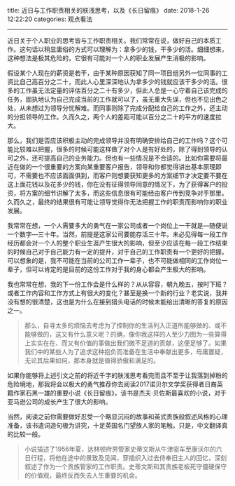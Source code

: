 title: 近日与工作职责相关的肤浅思考，以及《长日留痕》
date: 2018-1-26 12:22:20
categories: 观点看法

---

近日关于个人职业的思考皆与工作职责相关。我们常常在说，做好自己的本质工作。这句话以稍显庸俗的方式可以理解为：拿多少的钱，干多少的活。细细想来，这种想法是极其危险的，它很有可能对一个人的职业发展产生消极的影响。

<!--more-->

假设某个人现在的薪资是若干，由于某种原因获知了同一项目组另外一位同事的工资比自己高百分之二十，而此人心里深深地认为拿多少的钱就应该干多少的活。很多的工作虽无法定量的评估百分之二十有多少，但此人总是一心守着自己该完成的任务，固执地认为自己完成当前的工作就可以了，虽无重大失误，但也不见出色之处，从未想过为领导分忧解难。而同事则除了完成分配给自己的工作之外，还主动的分担领导的工作。久而久之，两个人的差距可能以百分之二十的平方的速度拉大。

那么，我们是否应该积极主动的完成领导并没有明确安排给自己的工作吗？这个可能比较难以把握，很多的时候可能这样做了对个人是有好处的，除了得到领导的认可之外，还可提高自己的业务能力。但也有一些情况是不合适的。比如你需要将最近在做的一个很重要的方案向某重要客户报告，领导和你都觉得讲出基本原理即可，不需要也不应该面面俱到，而客户则想要获知更多的方案细节才决定要不要在这上面花钱以及花多少的钱，你在没有征得领导同意的情况下，为了获得客户的投资，将方案的细节讲解了太多，而这些信息很有可能经由客户传到竞争对手那里。久而久之，最终的结果很有可能让领导觉得你无法把握工作的职责而影响你的职业发展。

我常常在想，一个人需要多大的勇气在一家公司或者一个岗位上一干就是—随便说一个数字—三十年。当然，前提是这家公司要能存活三十年。未必见得每一段工作经历都会对一个人的整个职业生涯产生很大的影响，但至少应该在每一段工作结束的时候自己对于自己能力有一定的提升，对于自己的工作职责有一个更好的把握。可以想象的是，我不可能在当前的公司工作一辈子，也不可能做相同的工作岗位一辈子，但可以肯定的是目前的这份工作对于我的身心都会产生极大的影响。

我也常常在想，我的下一份工作会是什么样的？从从容容，朝九晚五，按时下班？或者工作内容和工作方式上有很大的变化？甚至是换一个新的行业？老实说，我并没有想的很清楚，这也是为什么在接到猎头电话的时候未能给出清晰的答复的原因之一。

> 那么，自寻太多的烦恼去考虑为了控制你的生活列入正道所能够做的、或不能够做的，这又有什么意义呢？的确，像你我这样的人至少力图为一些算得上实实在在、而又有价值的事做出我们微不足道的贡献，这便足够了。如果我们中的某些人为了追求这种抱负而准备在生活中奉献出更多，毋庸置疑，无论其后果如何，那本身就是值得骄傲和满足的。

如果你能够将上述引文之前的将近千字的肤浅思考看完而且不至于让我落到掉粉的危险境地，那我将会以极大的勇气推荐你去阅读2017诺贝尔文学奖获得者日裔英籍作家石黑一雄的重要小说《长日留痕》，该书是杰夫·贝佐斯最喜欢的小说，对于亚马逊公司的成长产生了很大的影响。

当然，阅读之前你需要做好忍受一个略显沉闷的故事和英式贵族般叙述风格的心理准备，该书遣词造句极为讲究，十足英国名门望族人家的笔触。只是，中文翻译真的比较一般。

> 小说描述了1956年夏，达林顿府男管家史蒂文斯从牛津驱车至康沃尔的六日行程，将他在途中的景致及见闻，穿插织入过去侍奉旧主人的回忆，深刻叙述了作为一个贵族管家的工作职责。史蒂文斯和其贵族老板死守僵硬保守的价值观，最终反而失去人生重要的机会。